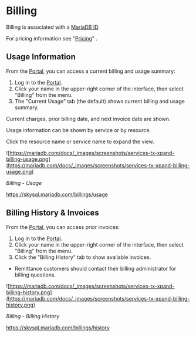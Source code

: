 # Billing

Billing is associated with a [MariaDB ID](https://mariadb.com/docs/skysql-dbaas/working/nr-mariadb-id/).

For pricing information see "[Pricing](https://mariadb.com/docs/skysql-previous-release/features-and-concepts/pricing/)" .

## **Usage Information**

From the [Portal](https://mariadb.com/docs/skysql-dbaas/working/nr-portal/), you can access a current billing and usage summary:

1. Log in to the [Portal](https://mariadb.com/docs/skysql-dbaas/working/nr-portal/).
2. Click your name in the upper-right corner of the interface, then select "Billing" from the menu.
3. The "Current Usage" tab (the default) shows current billing and usage summary.

Current charges, prior billing date, and next invoice date are shown.

Usage information can be shown by service or by resource.

Click the resource name or service name to expand the view.

![https://mariadb.com/docs/_images/screenshots/services-tx-xpand-billing-usage.png](https://mariadb.com/docs/_images/screenshots/services-tx-xpand-billing-usage.png)

*Billing - Usage*

https://skysql.mariadb.com/billings/usage

## **Billing History & Invoices**

From the [Portal](https://mariadb.com/docs/skysql-dbaas/working/nr-portal/), you can access prior invoices:

1. Log in to the [Portal](https://mariadb.com/docs/skysql-dbaas/working/nr-portal/).
2. Click your name in the upper-right corner of the interface, then select "Billing" from the menu.
3. Click the "Billing History" tab to show available invoices.
- Remittance customers should contact their billing administrator for billing questions.

![https://mariadb.com/docs/_images/screenshots/services-tx-xpand-billing-history.png](https://mariadb.com/docs/_images/screenshots/services-tx-xpand-billing-history.png)

*Billing - Billing History*

https://skysql.mariadb.com/billings/history

